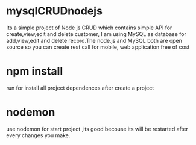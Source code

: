 # mysqlCRUDnodejs
Its a simple project of Node js CRUD which contains simple API for  create,view,edit and delete customer,
I am using MySQL as database for add,view,edit and delete record.The node.js and MySQL both are open source so you can create rest call for mobile, web application free of cost
# npm install 
run for install all project dependences after create a project
# nodemon 
use nodemon for start project ,its good becouse its will be restarted after every changes you make.

